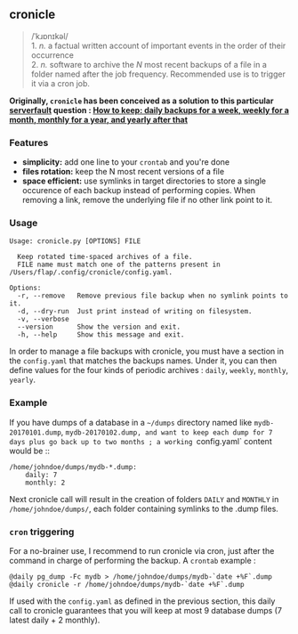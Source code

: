 ## cronicle

> /ˈkɹɒnɪkəl/  
>     1. *n.* a factual written account of important events in the order of their occurrence  
>     2. *n.* software to archive the *N* most recent backups of a file in a folder named after the job frequency. Recommended use is to trigger it via a cron job.

**Originally, `cronicle` has been conceived as a solution to this particular [serverfault](https://serverfault.com) question :   [How to keep: daily backups for a week, weekly for a month, monthly for a year, and yearly after that](https://serverfault.com/questions/575163/how-to-keep-daily-backups-for-a-week-weekly-for-a-month-monthly-for-a-year-a)**

### Features

- **simplicity:** add one line to your `crontab` and you're done
- **files rotation:** keep the N most recent versions of a file
- **space efficient:** use symlinks in target directories to store a single occurence of each backup instead of performing copies. When removing a link, remove the underlying file if no other link point to it.

### Usage

    Usage: cronicle.py [OPTIONS] FILE

      Keep rotated time-spaced archives of a file. 
      FILE name must match one of the patterns present in /Users/flap/.config/cronicle/config.yaml.

    Options:
      -r, --remove   Remove previous file backup when no symlink points to it.
      -d, --dry-run  Just print instead of writing on filesystem.
      -v, --verbose
      --version      Show the version and exit.
      -h, --help     Show this message and exit.


In order to manage a file backups with cronicle, you must have a section
in the `config.yaml` that matches the backups names.
Under it, you can then define values for the four kinds of periodic archives : `daily`, `weekly`, `monthly`, `yearly`.

### Example

If you have dumps of a database in a `~/dumps` directory named like `mydb-20170101.dump`, `mydb-20170102.dump, and want to keep each dump for 7 days plus go back up to two months ; a working `config.yaml` content would be ::

    /home/johndoe/dumps/mydb-*.dump:
        daily: 7
        monthly: 2

Next cronicle call will result in the creation of folders `DAILY` and `MONTHLY` in `/home/johndoe/dumps/`, each folder containing symlinks to the .dump files.

### `cron` triggering

For a no-brainer use, I recommend to run cronicle via cron, just after the command in charge of performing the backup. A `crontab` example :

    @daily pg_dump -Fc mydb > /home/johndoe/dumps/mydb-`date +%F`.dump
    @daily cronicle -r /home/johndoe/dumps/mydb-`date +%F`.dump

If used with the `config.yaml` as defined in the previous section, this daily call to cronicle guarantees that you will keep at most 9 database dumps (7 latest daily + 2 monthly).



